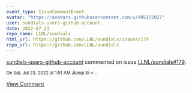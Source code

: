 ```yaml
---
event_type: IssueCommentEvent
avatar: "https://avatars.githubusercontent.com/u/99517202?"
user: sundials-users-github-account
date: 2022-07-23
repo_name: LLNL/sundials
html_url: https://github.com/LLNL/sundials/issues/179
repo_url: https://github.com/LLNL/sundials
---
```


<a href='https://github.com/sundials-users-github-account' target='_blank'>sundials-users-github-account</a> commented on issue <a href='https://github.com/LLNL/sundials/issues/179' target='_blank'>LLNL/sundials#179</a>.

<small>On Sat, Jul 23, 2022 at 1:51 AM Jianqi Xi <...</small>

<a href='https://github.com/LLNL/sundials/issues/179' target='_blank'>View Comment</a>